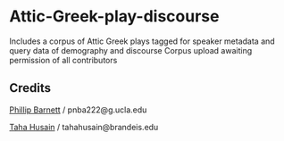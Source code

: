 # Attic-Greek-play-discourse
Includes a corpus of Attic Greek plays tagged for speaker metadata and query data of demography and discourse
Corpus upload awaiting permission of all contributors

## Credits
<p> <a href="https://www.linkedin.com/in/phillipabarnett/">Phillip Barnett</a> / pnba222@g.ucla.edu </p>
<p> <a href="https://www.linkedin.com/in/taha-husain-a70b021ab/">Taha Husain</a> / tahahusain@brandeis.edu </p>


